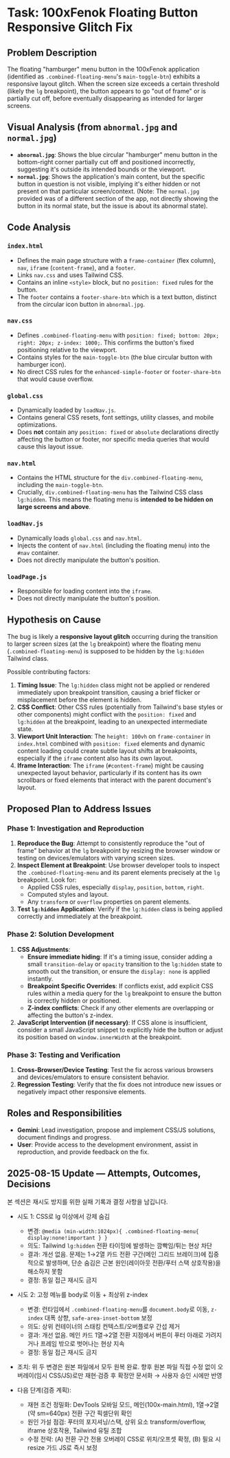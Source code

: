 ﻿# Task: 100xFenok Floating Button Responsive Glitch Fix

## Problem Description
The floating "hamburger" menu button in the 100xFenok application (identified as `.combined-floating-menu`'s `main-toggle-btn`) exhibits a responsive layout glitch. When the screen size exceeds a certain threshold (likely the `lg` breakpoint), the button appears to go "out of frame" or is partially cut off, before eventually disappearing as intended for larger screens.

## Visual Analysis (from `abnormal.jpg` and `normal.jpg`)
*   **`abnormal.jpg`**: Shows the blue circular "hamburger" menu button in the bottom-right corner partially cut off and positioned incorrectly, suggesting it's outside its intended bounds or the viewport.
*   **`normal.jpg`**: Shows the application's main content, but the specific button in question is not visible, implying it's either hidden or not present on that particular screen/context. (Note: The `normal.jpg` provided was of a different section of the app, not directly showing the button in its normal state, but the issue is about its abnormal state).

## Code Analysis

### `index.html`
*   Defines the main page structure with a `frame-container` (flex column), `nav`, `iframe` (`content-frame`), and a `footer`.
*   Links `nav.css` and uses Tailwind CSS.
*   Contains an inline `<style>` block, but no `position: fixed` rules for the button.
*   The `footer` contains a `footer-share-btn` which is a text button, distinct from the circular icon button in `abnormal.jpg`.

### `nav.css`
*   Defines `.combined-floating-menu` with `position: fixed; bottom: 20px; right: 20px; z-index: 1000;`. This confirms the button's fixed positioning relative to the viewport.
*   Contains styles for the `main-toggle-btn` (the blue circular button with hamburger icon).
*   No direct CSS rules for the `enhanced-simple-footer` or `footer-share-btn` that would cause overflow.

### `global.css`
*   Dynamically loaded by `loadNav.js`.
*   Contains general CSS resets, font settings, utility classes, and mobile optimizations.
*   Does **not** contain any `position: fixed` or `absolute` declarations directly affecting the button or footer, nor specific media queries that would cause this layout issue.

### `nav.html`
*   Contains the HTML structure for the `div.combined-floating-menu`, including the `main-toggle-btn`.
*   Crucially, `div.combined-floating-menu` has the Tailwind CSS class `lg:hidden`. This means the floating menu is **intended to be hidden on large screens and above**.

### `loadNav.js`
*   Dynamically loads `global.css` and `nav.html`.
*   Injects the content of `nav.html` (including the floating menu) into the `#nav` container.
*   Does not directly manipulate the button's position.

### `loadPage.js`
*   Responsible for loading content into the `iframe`.
*   Does not directly manipulate the button's position.

## Hypothesis on Cause
The bug is likely a **responsive layout glitch** occurring during the transition to larger screen sizes (at the `lg` breakpoint) where the floating menu (`.combined-floating-menu`) is supposed to be hidden by the `lg:hidden` Tailwind class.

Possible contributing factors:
1.  **Timing Issue**: The `lg:hidden` class might not be applied or rendered immediately upon breakpoint transition, causing a brief flicker or misplacement before the element is hidden.
2.  **CSS Conflict**: Other CSS rules (potentially from Tailwind's base styles or other components) might conflict with the `position: fixed` and `lg:hidden` at the breakpoint, leading to an unexpected intermediate state.
3.  **Viewport Unit Interaction**: The `height: 100vh` on `frame-container` in `index.html` combined with `position: fixed` elements and dynamic content loading could create subtle layout shifts at breakpoints, especially if the `iframe` content also has its own layout.
4.  **Iframe Interaction**: The `iframe` (`#content-frame`) might be causing unexpected layout behavior, particularly if its content has its own scrollbars or fixed elements that interact with the parent document's layout.

## Proposed Plan to Address Issues

### Phase 1: Investigation and Reproduction
1.  **Reproduce the Bug**: Attempt to consistently reproduce the "out of frame" behavior at the `lg` breakpoint by resizing the browser window or testing on devices/emulators with varying screen sizes.
2.  **Inspect Element at Breakpoint**: Use browser developer tools to inspect the `.combined-floating-menu` and its parent elements precisely at the `lg` breakpoint. Look for:
    *   Applied CSS rules, especially `display`, `position`, `bottom`, `right`.
    *   Computed styles and layout.
    *   Any `transform` or `overflow` properties on parent elements.
3.  **Test `lg:hidden` Application**: Verify if the `lg:hidden` class is being applied correctly and immediately at the breakpoint.

### Phase 2: Solution Development
1.  **CSS Adjustments**:
    *   **Ensure immediate hiding**: If it's a timing issue, consider adding a small `transition-delay` or `opacity` transition to the `lg:hidden` state to smooth out the transition, or ensure the `display: none` is applied instantly.
    *   **Breakpoint Specific Overrides**: If conflicts exist, add explicit CSS rules within a media query for the `lg` breakpoint to ensure the button is correctly hidden or positioned.
    *   **Z-index conflicts**: Check if any other elements are overlapping or affecting the button's z-index.
2.  **JavaScript Intervention (if necessary)**: If CSS alone is insufficient, consider a small JavaScript snippet to explicitly hide the button or adjust its position based on `window.innerWidth` at the breakpoint.

### Phase 3: Testing and Verification
1.  **Cross-Browser/Device Testing**: Test the fix across various browsers and devices/emulators to ensure consistent behavior.
2.  **Regression Testing**: Verify that the fix does not introduce new issues or negatively impact other responsive elements.

## Roles and Responsibilities
*   **Gemini**: Lead investigation, propose and implement CSS/JS solutions, document findings and progress.
*   **User**: Provide access to the development environment, assist in reproduction, and provide feedback on the fix.

## 2025-08-15 Update — Attempts, Outcomes, Decisions

본 섹션은 재시도 방지를 위한 실패 기록과 결정 사항을 남깁니다.

- 시도 1: CSS로 lg 이상에서 강제 숨김
  - 변경: `@media (min-width:1024px){ .combined-floating-menu{ display:none!important } }`
  - 의도: Tailwind `lg:hidden` 전환 타이밍에 발생하는 깜빡임/튀는 현상 차단
  - 결과: 개선 없음. 문제는 1→2열 카드 전환 구간(메인 그리드 브레이크)에 집중적으로 발생하며, 단순 숨김은 근본 원인(레이아웃 전환/푸터 스택 상호작용)을 해소하지 못함
  - 결정: 동일 접근 재시도 금지

- 시도 2: 고정 메뉴를 body로 이동 + 최상위 z-index
  - 변경: 런타임에서 `.combined-floating-menu`를 `document.body`로 이동, `z-index` 대폭 상향, `safe-area-inset-bottom` 보정
  - 의도: 상위 컨테이너의 스태킹 컨텍스트/오버플로우 간섭 제거
  - 결과: 개선 없음. 메인 카드 1열→2열 전환 지점에서 버튼이 푸터 아래로 가려지거나 프레임 밖으로 벗어나는 현상 지속
  - 결정: 동일 접근 재시도 금지

- 조치: 위 두 변경은 원본 파일에서 모두 원복 완료. 향후 원본 파일 직접 수정 없이 오버레이(임시 CSS/JS)로만 재현·검증 후 확정안 문서화 → 사용자 승인 시에만 반영

- 다음 단계(검증 계획):
  - 재현 조건 정밀화: DevTools 모바일 모드, 메인(100x-main.html), 1열→2열(약 sm=640px) 전환 구간 픽셀단위 확인
  - 원인 가설 점검: 푸터의 포지셔닝/스택, 상위 요소 transform/overflow, iframe 상호작용, Tailwind 유틸 조합
  - 수정 전략: (A) 전환 구간 전용 오버레이 CSS로 위치/오프셋 확정, (B) 필요 시 resize 가드 JS로 즉시 보정
